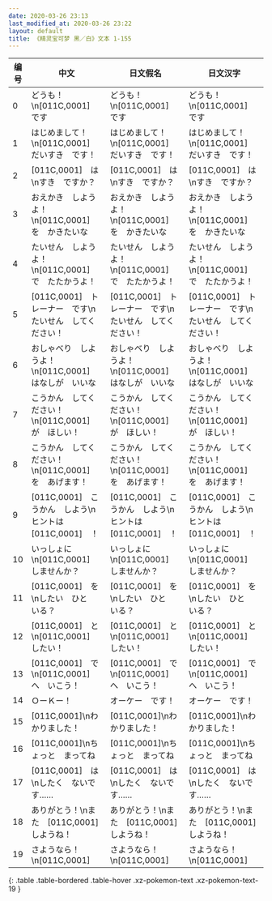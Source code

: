 ```yaml
---
date: 2020-03-26 23:13
last_modified_at: 2020-03-26 23:22
layout: default
title: 《精灵宝可梦 黑／白》文本 1-155
---
```

| 编号 | 中文 | 日文假名 | 日文汉字 |
| ---- | ---- | ---- | --- |
| 0 | どうも！\n[011C,0001]　です | どうも！\n[011C,0001]　です | どうも！\n[011C,0001]　です |
| 1 | はじめまして！\n[011C,0001]　だいすき　です！ | はじめまして！\n[011C,0001]　だいすき　です！ | はじめまして！\n[011C,0001]　だいすき　です！ |
| 2 | [011C,0001]　は\nすき　ですか？ | [011C,0001]　は\nすき　ですか？ | [011C,0001]　は\nすき　ですか？ |
| 3 | おえかき　しようよ！\n[011C,0001]　を　かきたいな | おえかき　しようよ！\n[011C,0001]　を　かきたいな | おえかき　しようよ！\n[011C,0001]　を　かきたいな |
| 4 | たいせん　しようよ！\n[011C,0001]　で　たたかうよ！ | たいせん　しようよ！\n[011C,0001]　で　たたかうよ！ | たいせん　しようよ！\n[011C,0001]　で　たたかうよ！ |
| 5 | [011C,0001]　トレーナー　です\nたいせん　してください！ | [011C,0001]　トレーナー　です\nたいせん　してください！ | [011C,0001]　トレーナー　です\nたいせん　してください！ |
| 6 | おしゃべり　しようよ！\n[011C,0001]　はなしが　いいな | おしゃべり　しようよ！\n[011C,0001]　はなしが　いいな | おしゃべり　しようよ！\n[011C,0001]　はなしが　いいな |
| 7 | こうかん　してください！\n[011C,0001]　が　ほしい！ | こうかん　してください！\n[011C,0001]　が　ほしい！ | こうかん　してください！\n[011C,0001]　が　ほしい！ |
| 8 | こうかん　してください！\n[011C,0001]　を　あげます！ | こうかん　してください！\n[011C,0001]　を　あげます！ | こうかん　してください！\n[011C,0001]　を　あげます！ |
| 9 | [011C,0001]　こうかん　しよう\nヒントは　[011C,0001]　！ | [011C,0001]　こうかん　しよう\nヒントは　[011C,0001]　！ | [011C,0001]　こうかん　しよう\nヒントは　[011C,0001]　！ |
| 10 | いっしょに\n[011C,0001]　しませんか？ | いっしょに\n[011C,0001]　しませんか？ | いっしょに\n[011C,0001]　しませんか？ |
| 11 | [011C,0001]　を　\nしたい　ひと　いる？ | [011C,0001]　を　\nしたい　ひと　いる？ | [011C,0001]　を　\nしたい　ひと　いる？ |
| 12 | [011C,0001]　と\n[011C,0001]　したい！ | [011C,0001]　と\n[011C,0001]　したい！ | [011C,0001]　と\n[011C,0001]　したい！ |
| 13 | [011C,0001]　で\n[011C,0001]　へ　いこう！ | [011C,0001]　で\n[011C,0001]　へ　いこう！ | [011C,0001]　で\n[011C,0001]　へ　いこう！ |
| 14 | ＯーＫー！ | オーケー　です！ | オーケー　です！ |
| 15 | [011C,0001]\nわかりました！ | [011C,0001]\nわかりました！ | [011C,0001]\nわかりました！ |
| 16 | [011C,0001]\nちょっと　まってね | [011C,0001]\nちょっと　まってね | [011C,0001]\nちょっと　まってね |
| 17 | [011C,0001]　は\nしたく　ないです…… | [011C,0001]　は\nしたく　ないです…… | [011C,0001]　は\nしたく　ないです…… |
| 18 | ありがとう！\nまた　[011C,0001]　しようね！ | ありがとう！\nまた　[011C,0001]　しようね！ | ありがとう！\nまた　[011C,0001]　しようね！ |
| 19 | さようなら！\n[011C,0001] | さようなら！\n[011C,0001] | さようなら！\n[011C,0001] |
{: .table .table-bordered .table-hover .xz-pokemon-text .xz-pokemon-text-19 }